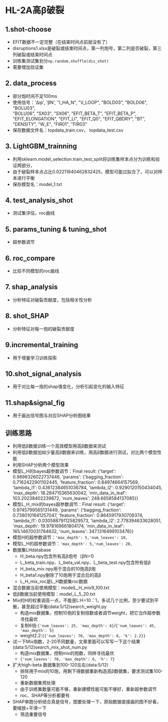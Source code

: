 # HL-2A高β破裂

## 1.shot-choose
   - EFIT数据不一定完整（在结束时间点前就没有了）
   - disruptions1.xlsx是破裂或结束时间点，第一列炮号，第二列是否破裂，第三列破裂或结束时间点
   - 训练集测试集划分```np.random.shuffle(dis_shot)```
   - 需要增加验证集
## 2. data_process
   - 部分炮时间不足100ms
   - 使用信号：'Δip', 'βN', "I_HA_N", "V_LOOP", "BOLD03", "BOLD06", "BOLU03",                                                       
                "BOLU06", "SX03", "SX06", "EFIT_BETA_T", "EFIT_BETA_P",
                "EFIT_ELONGATION", "EFIT_LI", "EFIT_Q0", "EFIT_QBDRY",
                "BT", "DENSITY", "W_E", "FIR01", "FIR03"
   - 保存数据文件名：topdata_train.csv， topdata_test.csv
## 3. LightGBM_trainning
   - 利用sklearn.model_selection.train_test_split将训练集样本点分为训练和验证两部分，
   - 由于破裂样本点占比0.02211840462832425，模型可能过拟合了，可以对样本进行平衡
   - 保存模型名：model_1.txt
## 4. test_analysis_shot
   - 测试集评估，roc曲线
## 5. params_tuning & tuning_shot
   - 超参数调节
## 6. roc_compare
  - 比较不同模型的roc曲线
## 7. shap_analysis
  - 分析特征对破裂贡献度，包括相关性分析
## 8. shot_SHAP
  - 分析特征对每一炮的破裂贡献度
## 9.incremental_training
  - 用于增量学习训练探索
## 10.shot_signal_analysis
  - 用于对比每一炮的shap值变化，分析引起变化的输入特征
## 11.shap&signal_fig
  - 用于画出信号图与对应SHAP分析图结果

## 训练思路
- 利用低β数据训练一个高效模型用高β数据来测试
- 利用低β数据加如少量高β数据来训练，用高β数据进行测试，对比两个模型性能
- 利用SHAP分析两个模型效果
- 模型L_H的bayes超参数调节：Final result: {'target': 0.9698326022737446, 'params': {'bagging_fraction': 0.7162422901102445,
'feature_fraction': 0.84974664157569, 'lambda_l1': 0.43612384651036784, 'lambda_l2': 0.9290120150434045, 'max_depth': 18.284715365630042, 'min_data_in_leaf': 103.20238402239872, 'num_leaves': 248.6658584137085}}
- 模型L_H_mix的bayes超参数调节：Final result: {'target': 0.9745799565131449, 'params': {'bagging_fraction': 0.7380101641257047, 'feature_fraction': 0.8645917930709374, 'lambda_l1': 0.030588791125829573, 'lambda_l2': 2.778394633628051, 'max_depth': 19.978169661804174, 'min_data_in_leaf': 165.14670031784632, 'num_leaves': 347.1316499103476}}
- 模型H的超参数调节：`'max_depth': 5,'num_leaves': 10,`
- 模型L_H的超参数调节：`'max_depth': 5,'num_leaves': 20,`
- 数据集LHdatabase
  - H_beta.npy包含所有高β炮号（βN>1)
  - L_beta_train.npy、L_beta_val.npy、L_beta_test.npy包含所有低β
  - H_beta_mix.npy用于混合的10炮高β炮
  - H_beta1.npy删除了10炮用于混合后的高β
  - L_H_mix_roc是L_H数据集roc数据
- 混合数据当前使用模型：modelL_H_mix9_100.txt
- 低β数据当前使用模型：model_L_5_20.txt
- Mix的H的权重调高一点，不能是L:H=10：1，多试几个比例，至少要试到平衡，甚至超过平衡(data:5/12)search_weight.py
  - 构造mix数据集，控制10炮的复制倍数或者调节weight，把它当作超参数寻找最优
  - 复制6倍:`{'num_leaves': 25, 'max_depth': 6}`/`{'num_leaves': 45, 'max_depth': 5}`
  - weight2.2:`{{'num_leaves': 70, 'max_depth': 6, 'k': 2.2}}`
- 试一下Mix炮数，2-20不同数量，文章里面可以写写一下这个结果(data:5/12)search_mix_shot_num.py
  - 构造mix数据集，控制mix的炮数，同样寻找最优
  - `{'num_leaves': 70, 'max_depth': 6, 'h': 7}`
- 扩大high-beta 数据集到100-120左右(data:5/12)
  - 排除用于mix的10炮，用剩下得数据重新构造高β数据集，要求测试集100-120
  - 重新数据集预处理
  - 由于训练集数量可能不够，重新建模性能可能不够好，重新超参数调节
  - roc、SHAP等分析都要有
- SHAP单跑分析结合真是信号，图要处理一下，原始数据直接画的图不好看，要缩放+平滑一下
  - 筛选重要信号

